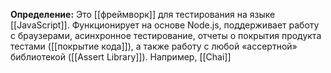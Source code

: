 **Определение:**
Это [[фреймворк]] для тестирования на языке [[JavaScript]]. Функционирует на основе Node.js, поддерживает работу с браузерами, асинхронное тестирование, отчеты о покрытия продукта тестами ([[покрытие кода]]), а также работу с любой «ассертной» библиотекой ([[Assert Library]]). Например, [[Chai]]